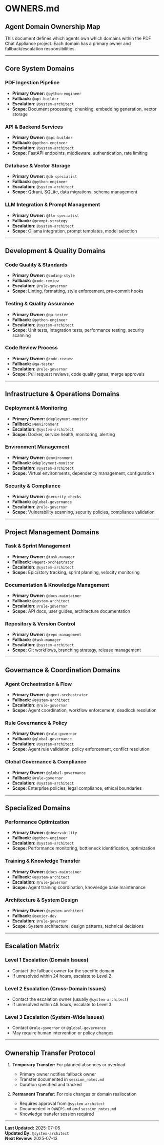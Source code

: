 # OWNERS.md

## Agent Domain Ownership Map

This document defines which agents own which domains within the PDF Chat Appliance project. Each domain has a primary owner and fallback/escalation responsibilities.

---

## Core System Domains

### **PDF Ingestion Pipeline**
- **Primary Owner:** `@python-engineer`
- **Fallback:** `@api-builder`
- **Escalation:** `@system-architect`
- **Scope:** Document processing, chunking, embedding generation, vector storage

### **API & Backend Services**
- **Primary Owner:** `@api-builder`
- **Fallback:** `@python-engineer`
- **Escalation:** `@system-architect`
- **Scope:** FastAPI endpoints, middleware, authentication, rate limiting

### **Database & Vector Storage**
- **Primary Owner:** `@db-specialist`
- **Fallback:** `@python-engineer`
- **Escalation:** `@system-architect`
- **Scope:** Qdrant, SQLite, data migrations, schema management

### **LLM Integration & Prompt Management**
- **Primary Owner:** `@llm-specialist`
- **Fallback:** `@prompt-strategy`
- **Escalation:** `@system-architect`
- **Scope:** Ollama integration, prompt templates, model selection

---

## Development & Quality Domains

### **Code Quality & Standards**
- **Primary Owner:** `@coding-style`
- **Fallback:** `@code-review`
- **Escalation:** `@rule-governor`
- **Scope:** Linting, formatting, style enforcement, pre-commit hooks

### **Testing & Quality Assurance**
- **Primary Owner:** `@qa-tester`
- **Fallback:** `@python-engineer`
- **Escalation:** `@system-architect`
- **Scope:** Unit tests, integration tests, performance testing, security scanning

### **Code Review Process**
- **Primary Owner:** `@code-review`
- **Fallback:** `@qa-tester`
- **Escalation:** `@rule-governor`
- **Scope:** Pull request reviews, code quality gates, merge approvals

---

## Infrastructure & Operations Domains

### **Deployment & Monitoring**
- **Primary Owner:** `@deployment-monitor`
- **Fallback:** `@environment`
- **Escalation:** `@system-architect`
- **Scope:** Docker, service health, monitoring, alerting

### **Environment Management**
- **Primary Owner:** `@environment`
- **Fallback:** `@deployment-monitor`
- **Escalation:** `@system-architect`
- **Scope:** Virtual environments, dependency management, configuration

### **Security & Compliance**
- **Primary Owner:** `@security-checks`
- **Fallback:** `@global-governance`
- **Escalation:** `@rule-governor`
- **Scope:** Vulnerability scanning, security policies, compliance validation

---

## Project Management Domains

### **Task & Sprint Management**
- **Primary Owner:** `@task-manager`
- **Fallback:** `@agent-orchestrator`
- **Escalation:** `@system-architect`
- **Scope:** Epic/story tracking, sprint planning, velocity monitoring

### **Documentation & Knowledge Management**
- **Primary Owner:** `@docs-maintainer`
- **Fallback:** `@system-architect`
- **Escalation:** `@rule-governor`
- **Scope:** API docs, user guides, architecture documentation

### **Repository & Version Control**
- **Primary Owner:** `@repo-management`
- **Fallback:** `@task-manager`
- **Escalation:** `@system-architect`
- **Scope:** Git workflows, branching strategy, release management

---

## Governance & Coordination Domains

### **Agent Orchestration & Flow**
- **Primary Owner:** `@agent-orchestrator`
- **Fallback:** `@system-architect`
- **Escalation:** `@rule-governor`
- **Scope:** Agent coordination, workflow enforcement, deadlock resolution

### **Rule Governance & Policy**
- **Primary Owner:** `@rule-governor`
- **Fallback:** `@global-governance`
- **Escalation:** `@system-architect`
- **Scope:** Agent rule validation, policy enforcement, conflict resolution

### **Global Governance & Compliance**
- **Primary Owner:** `@global-governance`
- **Fallback:** `@rule-governor`
- **Escalation:** `@system-architect`
- **Scope:** Enterprise policies, legal compliance, ethical boundaries

---

## Specialized Domains

### **Performance Optimization**
- **Primary Owner:** `@observability`
- **Fallback:** `@python-engineer`
- **Escalation:** `@system-architect`
- **Scope:** Performance monitoring, bottleneck identification, optimization

### **Training & Knowledge Transfer**
- **Primary Owner:** `@docs-maintainer`
- **Fallback:** `@system-architect`
- **Escalation:** `@rule-governor`
- **Scope:** Agent training coordination, knowledge base maintenance

### **Architecture & System Design**
- **Primary Owner:** `@system-architect`
- **Fallback:** `@senior-dev`
- **Escalation:** `@rule-governor`
- **Scope:** System architecture, design patterns, technical decisions

---

## Escalation Matrix

### **Level 1 Escalation (Domain Issues)**
- Contact the fallback owner for the specific domain
- If unresolved within 24 hours, escalate to Level 2

### **Level 2 Escalation (Cross-Domain Issues)**
- Contact the escalation owner (usually `@system-architect`)
- If unresolved within 48 hours, escalate to Level 3

### **Level 3 Escalation (System-Wide Issues)**
- Contact `@rule-governor` or `@global-governance`
- May require human intervention or policy changes

---

## Ownership Transfer Protocol

1. **Temporary Transfer:** For planned absences or overload
   - Primary owner notifies fallback owner
   - Transfer documented in `session_notes.md`
   - Duration specified and tracked

2. **Permanent Transfer:** For role changes or domain reallocation
   - Requires approval from `@system-architect`
   - Documented in `OWNERS.md` and `session_notes.md`
   - Knowledge transfer session required

---

**Last Updated:** 2025-07-06  
**Updated By:** `@system-architect`  
**Next Review:** 2025-07-13 
